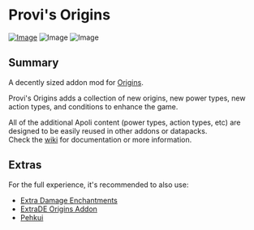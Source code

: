 # Provi's Origins
[![Image](https://img.shields.io/badge/license-Apache2.0-orange?style=flat-square)](https://github.com/Provismet/Provi-Origins/blob/1.19/LICENSE)
![Image](https://img.shields.io/badge/environment-both-4caf50?style=flat-square)
![Image](https://img.shields.io/badge/mod%20loader-fabric-d64541?style=flat-square)

## Summary
A decently sized addon mod for [Origins](https://github.com/apace100/origins-fabric).

Provi's Origins adds a collection of new origins, new power types, new action types, and conditions to enhance the game.  

All of the additional Apoli content (power types, action types, etc) are designed to be easily reused in other addons or datapacks.  
Check the [wiki](https://github.com/Provismet/Provi-Origins/wiki) for documentation or more information.

## Extras
For the full experience, it's recommended to also use:
- [Extra Damage Enchantments](https://github.com/Provismet/Extra-Damage-Enchantments)
- [ExtraDE Origins Addon](https://github.com/Provismet/ExtraDE-Origins-Addon)
- [Pehkui](https://github.com/Virtuoel/Pehkui)
